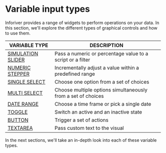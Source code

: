 # Variable input types

Inforiver provides a range of widgets to perform operations on your data. In this section, we'll explore the different types of graphical controls and how to use them.



| VARIABLE TYPE                             | DESCRIPTION                                                  |
| ----------------------------------------- | ------------------------------------------------------------ |
| [SIMULATION SLIDER](simulation-slider.md) | Pass a numeric or percentage value to a script or a filter   |
| [NUMERIC STEPPER](numeric-stepper.md)     | Incrementally adjust a value within a predefined range       |
| [SINGLE SELECT](single-select.md)         | Choose one option from a set of choices                      |
| [MULTI SELECT](multi-select.md)           | Choose multiple options simultaneously from a set of choices |
| [DATE RANGE](date-range.md)               | Choose a time frame or pick a single date                    |
| [TOGGLE](toggle.md)                       | Switch an active and an inactive state                       |
| [BUTTON](button.md)                       | Trigger a set of actions                                     |
| [TEXTAREA](textarea.md)                   |  Pass custom text to the visual                              |

In the next sections, we'll take an in-depth look into each of these variable types.
